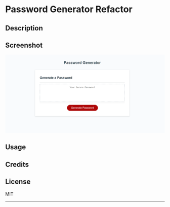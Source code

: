 # Password Generator Refactor

## Description

## Screenshot
![plot](./password-gen.png)

## Usage

## Credits

## License
MIT

---
